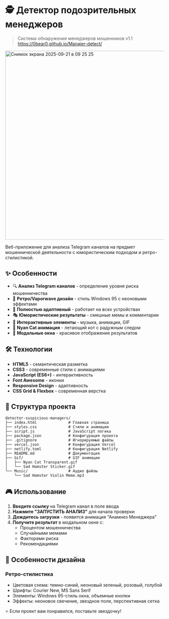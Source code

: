 # 🕵️ Детектор подозрительных менеджеров

> Система обнаружения менеджеров мошенников v1.1
> https://0bear0.github.io/Manajer-detect/
<img width="600" height="600" alt="Снимок экрана 2025-09-21 в 09 25 25" src="https://github.com/user-attachments/assets/077b8070-2e0d-49e0-8641-04372e52c307" />

Веб-приложение для анализа Telegram каналов на предмет мошеннической деятельности с юмористическим подходом и ретро-стилистикой.

## ✨ Особенности

- 🔍 **Анализ Telegram каналов** - определение уровня риска мошенничества
- 🎨 **Ретро/Vaporwave дизайн** - стиль Windows 95 с неоновыми эффектами
- 📱 **Полностью адаптивный** - работает на всех устройствах
- 🎭 **Юмористические результаты** - смешные мемы и комментарии
- 🎵 **Интерактивные элементы** - музыка, анимации, GIF
- 🌈 **Nyan Cat анимация** - летающий кот с радужным следом
- 🎪 **Модальные окна** - красивое отображение результатов

## 🛠 Технологии

- **HTML5** - семантическая разметка
- **CSS3** - современные стили с анимациями
- **JavaScript (ES6+)** - интерактивность
- **Font Awesome** - иконки
- **Responsive Design** - адаптивность
- **CSS Grid & Flexbox** - современная верстка

## 📁 Структура проекта

```
detector-suspicious-managers/
├── index.html              # Главная страница
├── styles.css              # Стили и анимации
├── script.js               # JavaScript логика
├── package.json            # Конфигурация проекта
├── .gitignore              # Игнорируемые файлы
├── vercel.json             # Конфигурация Vercel
├── netlify.toml            # Конфигурация Netlify
├── README.md               # Документация
├── Gif/                    # GIF анимации
│   ├── Nyan Cat Transparent.gif
│   └── Sad Hamster Sticker.gif
└── Music/                  # Аудио файлы
    └── Sad Hamster Violin Meme.mp3
```

## 🎮 Использование

1. **Введите ссылку** на Telegram канал в поле ввода
2. **Нажмите "ЗАПУСТИТЬ АНАЛИЗ"** для начала проверки
3. **Дождитесь загрузки** - появится анимация "Анамнез Менеджера"
4. **Получите результат** в модальном окне с:
   - Процентом мошенничества
   - Случайными мемами
   - Факторами риска
   - Рекомендациями

## 🎨 Особенности дизайна

### Ретро-стилистика
- Цветовая схема: темно-синий, неоновый зеленый, розовый, голубой
- Шрифты: Courier New, MS Sans Serif
- Элементы: Windows 95-стиль окна, объемные кнопки
- Эффекты: неоновое свечение, звездное поле, перспективная сетка

⭐ Если проект вам понравился, поставьте звездочку!
